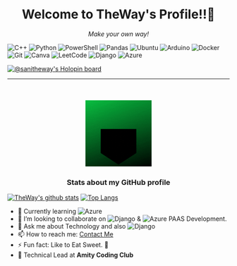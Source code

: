 <div align="center">
  <h1>Welcome to TheWay's Profile!!🤘</h1> 
  <p><i>Make your own way!</i></p>
</div>
<div>  
  
![C++](https://img.shields.io/badge/c++-%2300599C.svg?style=for-the-badge&logo=c%2B%2B&logoColor=white) ![Python](https://img.shields.io/badge/python-3670A0?style=for-the-badge&logo=python&logoColor=ffdd54) ![PowerShell](https://img.shields.io/badge/PowerShell-%235391FE.svg?style=for-the-badge&logo=powershell&logoColor=white) ![Pandas](https://img.shields.io/badge/pandas-%23150458.svg?style=for-the-badge&logo=pandas&logoColor=white) ![Ubuntu](https://img.shields.io/badge/Ubuntu-E95420?style=for-the-badge&logo=ubuntu&logoColor=white) ![Arduino](https://img.shields.io/badge/-Arduino-00979D?style=for-the-badge&logo=Arduino&logoColor=white) ![Docker](https://img.shields.io/badge/docker-%230db7ed.svg?style=for-the-badge&logo=docker&logoColor=white) ![Git](https://img.shields.io/badge/git-%23F05033.svg?style=for-the-badge&logo=git&logoColor=white) ![Canva](https://img.shields.io/badge/Canva-%2300C4CC.svg?style=for-the-badge&logo=Canva&logoColor=white) ![LeetCode](https://img.shields.io/badge/LeetCode-000000?style=for-the-badge&logo=LeetCode&logoColor=#d16c06) ![Django](https://img.shields.io/badge/django-%23092E20.svg?style=for-the-badge&logo=django&logoColor=white) ![Azure](https://img.shields.io/badge/azure-%230072C6.svg?style=for-the-badge&logo=microsoftazure&logoColor=white)

  </div>


[![@sanitheway's Holopin board](https://holopin.io/api/user/board?user=sanitheway)](https://holopin.io/@sanitheway)
<hr> <br><br>
<div class="row">
  <div class="col-12" align="center">
<a href="#"><img src="https://github.com/SaniTheWay/sanidhya/blob/master/assets/sani%20(1).gif" width="150" height="150" /></a>
  </div>
</div>

<div align="center">
  <h3> Stats about my GitHub profile </h3>
  </div>
  
  
[![TheWay's github stats](https://github-readme-stats.vercel.app/api?username=SaniTheWay&show_icons=true&theme=merko)](https://github.com/anuraghazra/github-readme-stats) [![Top Langs](https://github-readme-stats.vercel.app/api/top-langs/?username=SaniTheWay&layout=compact&theme=merko)](https://github.com/anuraghazra/github-readme-stats)
<br>


- 🔭 Currently learning ![Azure](https://img.shields.io/badge/azure-%230072C6.svg?style=for-the-badge&logo=microsoftazure&logoColor=white)
- 👯 I’m looking to collaborate on ![Django](https://img.shields.io/badge/django-%23092E20.svg?style=for-the-badge&logo=django&logoColor=white) & ![Azure](https://img.shields.io/badge/azure-%230072C6.svg?style=for-the-badge&logo=microsoftazure&logoColor=white) PAAS Development.
- 💬 Ask me about Technology and also ![Django](https://img.shields.io/badge/django-%23092E20.svg?style=for-the-badge&logo=django&logoColor=white)
- 📫 How to reach me: <a href="mailto:sanidhyad16@gmail.com">Contact Me</a>
- ⚡ Fun fact: Like to Eat Sweet. 🍩
- 👀 Technical Lead at **Amity Coding Club**
  

